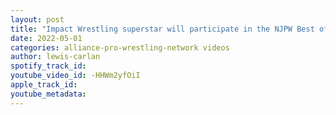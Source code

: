 ```yaml
---
layout: post
title: "Impact Wrestling superstar will participate in the NJPW Best of the Super Jr's 29 tournament"
date: 2022-05-01
categories: alliance-pro-wrestling-network videos
author: lewis-carlan
spotify_track_id: 
youtube_video_id: -HHWm2yfOiI
apple_track_id: 
youtube_metadata: 
---
```

